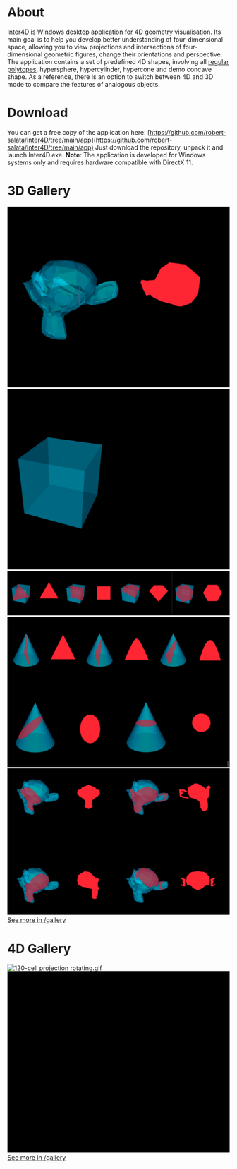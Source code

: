 # About
Inter4D is Windows desktop application for 4D geometry visualisation. Its main goal is to help you develop better understanding of four-dimensional space, allowing you to view projections and intersections of four-dimensional geometric figures, change their orientations and perspective. The application contains a set of predefined 4D shapes, involving all [regular polytopes](https://en.wikipedia.org/wiki/Regular_polytope), hypersphere, hypercylinder, hypercone and demo concave shape. As a reference, there is an option to switch between 4D and 3D mode to compare the features of analogous objects.

# Download
You can get a free copy of the application here:
[https://github.com/robert-salata/Inter4D/tree/main/app](https://github.com/robert-salata/Inter4D/tree/main/app)
Just download the repository, unpack it and launch Inter4D.exe.
**Note**: The application is developed for Windows systems only and requires hardware compatible with DirectX 11.

# 3D Gallery
![Monkey intersections rotating.gif](https://github.com/robert-salata/Inter4D/blob/main/gallery/3D%20visualisations/Monkey%20intersection%20rotating.gif)
![Cube intersections vertex first.gif](https://github.com/robert-salata/Inter4D/blob/main/gallery/3D%20visualisations/Cube%20intersection%20vertex-first.gif)
![Cube intersections.png](https://github.com/robert-salata/Inter4D/blob/main/gallery/3D%20visualisations/Cube%20intersections.png)
![Cone intersections.png](https://github.com/robert-salata/Inter4D/blob/main/gallery/3D%20visualisations/Cone%20intersections.png)
![Monkey intersections.png](https://github.com/robert-salata/Inter4D/blob/main/gallery/3D%20visualisations/Monkey%20intersections.png)
[See more in /gallery](https://github.com/robert-salata/Inter4D/blob/main/gallery)

# 4D Gallery
![120-cell projection rotating.gif](https://github.com/robert-salata/Inter4D/blob/main/gallery/4D%20visualisations/120-cell%20projection%20rotating.gif)
![24-cell intersection face first.gif](https://github.com/robert-salata/Inter4D/blob/main/gallery/4D%20visualisations/24-cell%20intersection%20face-first.gif)
[See more in /gallery](https://github.com/robert-salata/Inter4D/blob/main/gallery)
